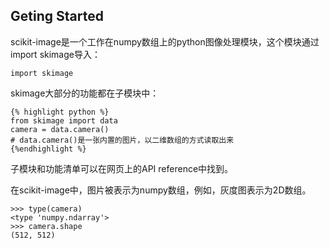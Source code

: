 ## Geting Started ##
scikit-image是一个工作在numpy数组上的python图像处理模块，这个模块通过import skimage导入：

	import skimage

skimage大部分的功能都在子模块中：

    {% highlight python %}
	from skimage import data
    camera = data.camera()
    # data.camera()是一张内置的图片，以二维数组的方式读取出来
    {%endhighlight %}
    
子模块和功能清单可以在网页上的API reference中找到。

在scikit-image中，图片被表示为numpy数组，例如，灰度图表示为2D数组。
    
	>>> type(camera)
    <type 'numpy.ndarray'>
    >>> camera.shape
    (512, 512)
    

